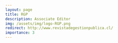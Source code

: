```yaml
---
layout: page
title: RGP
description: Associate Editor
img: /assets/img/logo-RGP.png
redirect: http://www.revistadegestionpublica.cl/
importance: 3
---
```

